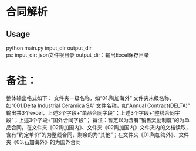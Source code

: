# 合同解析
## Usage
python main.py input_dir output_dir \
ps:
    input_dir: json文件根目录
    output_dir：输出Excel保存目录
# 备注：
整体输出格式如下：
文件夹一级名称，如“01.陶加海外”
文件夹末级名称，如“001.Delta Industrial Ceramica SA”
文件名称，如“Annual Contract(DELTA)”
输出共3个excel，上述3个字段+“单品合同字段”；上述3个字段+“整线合同字段”；上述3个字段+“国外合同字段”；
备注：暂定以为含有“销售奖励制度”的为单品合同，在文件夹《02陶加国内》、文件夹《02陶加国内》文件夹内的文档读取，含有“约定单价”的为整线合同，剩余的为“其他”；在文件夹《01.陶加海外》、文件夹《03.石加海外》的为国外合同

